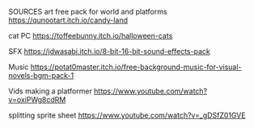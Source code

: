 SOURCES
art 
free pack for world and platforms
https://qunootart.itch.io/candy-land

cat PC
https://toffeebunny.itch.io/halloween-cats

SFX
https://jdwasabi.itch.io/8-bit-16-bit-sound-effects-pack

Music
https://potat0master.itch.io/free-background-music-for-visual-novels-bgm-pack-1

Vids
making a platformer
https://www.youtube.com/watch?v=oxiPWg8cdRM

splitting sprite sheet
https://www.youtube.com/watch?v=_gDSfZ01GVE 
